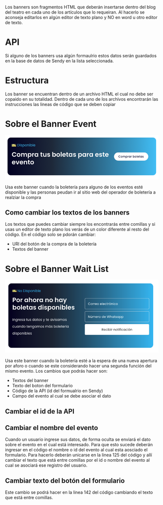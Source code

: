 Los banners son fragmentos HTML que deberán insertarse dentro del blog del teatro en cada uno de los artículos que lo requeiran. Al hacerlo se aconseja editarlos en algún editor de texto plano y NO en word u otro editor de texto.

# API
Si alguno de los banners usa algún formaulrio estos datos serán guardados en la base de datos de Sendy en la lista seleccionada.

# Estructura
Los banner se encuentran dentro de un archivo HTML el cual no debe ser copaido en su totalidad. Dentro de cada uno de los archivos encontrarán las instrucciones las lineas de código que se deben copiar

# Sobre el Banner Event
![banner-1](https://github.com/teatro-santander/blog_banners/blob/master/img-examples/event_banner.png)

Usa este banner cuando la boletería para alguno de los eventos esté disponible y las personas peudan ir al sitio web del operador de boletería a realziar la compra

## Como cambiar los textos de los banners
Los textos que puedes cambiar siempre los encontrarás entre comillas y si usas un editor de texto plano los verás de un color diferente al resto del código. En el código solo se pdorán cambiar:
* URl del botón de la compra de la boletería
* Textos del banner

# Sobre el Banner Wait List
![banner-1](https://github.com/teatro-santander/blog_banners/blob/master/img-examples/Screen%20Shot%202021-07-16%20at%2015.40.28.png)

Usa este banner cuando la boletería esté a la espera de una nueva apertura por aforo o cuando se este considerando hacer una segunda función del mismo evento. Los cambios que podrás hacer son: 
* Textos del banner
* Texto del boton del formulario
* Código de la API (id del formualrio en Sendy)
* Campo del evento al cual se debe asociar el dato

## Cambiar el id de la API

## Cambiar el nombre del evento
Cuando un usuario ingrese sus datos, de forma oculta se enviará el dato sobre el evento en el cual está interesado. Para que esto sucede deberán ingresar en el código el nombre o id del evento al cual esta aosciado el formulario. Para hacerlo deberán unicarse en la linea 125 del código y allí cambiar el texto que está entre comillas por el id o nombre del evento al cual se asociará ese registro del usuario.

## Cambiar texto del botón del formulario
Este cambio se podrá hacer en la linea 142 del código cambiando el texto que está entre comillas. 
